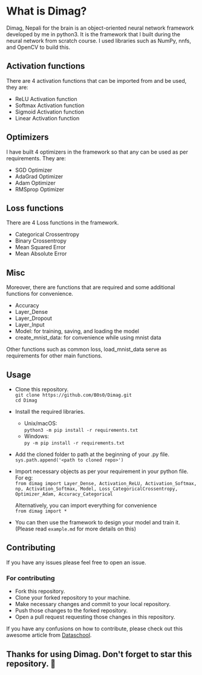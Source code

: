 # What is Dimag?
Dimag, Nepali for the brain is an object-oriented neural network framework developed by me in python3. It is the framework that I built during the neural network from scratch course. I used libraries such as NumPy, nnfs, and OpenCV to build this.


## Activation functions 
There are 4 activation functions that can be imported from and be used, they are:
- ReLU Activation function
- Softmax Activation function
- Sigmoid Activation function 
- Linear Activation function
  
## Optimizers
I have built 4 optimizers in the framework so that any can be used as per requirements. They are:
- SGD Optimizer
- AdaGrad Optimizer
- Adam Optimizer
- RMSprop Optimizer

## Loss functions
There are 4 Loss functions in the framework.
- Categorical Crossentropy
- Binary Crossentropy
- Mean Squared Error
- Mean Absolute Error
  
## Misc
Moreover, there are functions that are required and some additional functions for convenience.
- Accuracy
- Layer_Dense
- Layer_Dropout
- Layer_Input
- Model: for training, saving, and loading the model
- create_mnist_data: for convenience while using mnist data 
  
Other functions such as common loss, load_mnist_data serve as requirements for other main functions.

## Usage

- Clone this repository. <br>
  `git clone https://github.com/B0s0/Dimag.git`<br>
  `cd Dimag`

- Install the required libraries.<br>
  - Unix/macOS:<br>
    `python3 -m pip install -r requirements.txt`<br>
  - Windows:<br>
    `py -m pip install -r requirements.txt`
    
- Add the cloned folder to path at the beginning of your .py file.<br>
  `sys.path.append('<path to cloned repo>')`

- Import necessary objects as per your requirement in your python file. For eg:<br>
  `from dimag import Layer_Dense, Activation_ReLU, Activation_Softmax, np, Activation_Softmax, Model, Loss_CategoricalCrossentropy, Optimizer_Adam, Accuracy_Categorical`

  Alternatively, you can import everything for convenience<br>
  `from dimag import *`

- You can then use the framework to design your model and train it. (Please read `example.md` for more details on this)
  

## Contributing 
If you have any issues please feel free to open an issue.

### For contributing 
- Fork this repository.
- Clone your forked repository to your machine.
- Make necessary changes and commit to your local repository.
- Push those changes to the forked repository.
- Open a pull request requesting those changes in this repository.

If you have any confusions on how to contribute, please check out this awesome article from <a href="https://www.dataschool.io/how-to-contribute-on-github/">Dataschool</a>.
  

## Thanks for using Dimag. Don't forget to star this repository. :smiling_face_with_three_hearts: 	